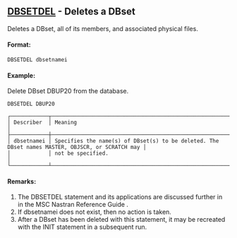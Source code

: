 ## [DBSETDEL](https://help.hexagonmi.com/bundle/MSC_Nastran_2022.4/page/Nastran_Combined_Book/qrg/fms/TOC.DBSETDEL.xhtml) - Deletes a DBset

Deletes a DBset, all of its members, and associated physical files.

#### Format:

```nastran
DBSETDEL dbsetnamei
```

#### Example:

Delete DBset DBUP20 from the database.

```nastran
DBSETDEL DBUP20
```

```text
┌────────────┬─────────────────────────────────────────────────────────────────────────────────────────────────┐
│ Describer  │ Meaning                                                                                         │
├────────────┼─────────────────────────────────────────────────────────────────────────────────────────────────┤
│ dbsetnamei │ Specifies the name(s) of DBset(s) to be deleted. The DBset names MASTER, OBJSCR, or SCRATCH may │
│            │ not be specified.                                                                               │
└────────────┴─────────────────────────────────────────────────────────────────────────────────────────────────┘
```

#### Remarks:

1. The DBSETDEL statement and its applications are discussed further in    in the MSC Nastran Reference Guide .
2. If dbsetnamei does not exist, then no action is taken.
3. After a DBset has been deleted with this statement, it may be recreated with the INIT statement in a subsequent run.
